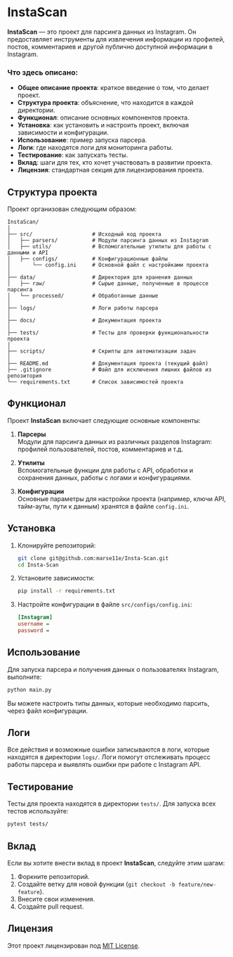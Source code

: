 # InstaScan

**InstaScan** — это проект для парсинга данных из Instagram. Он предоставляет инструменты для извлечения информации из профилей, постов, комментариев и другой публично доступной информации в Instagram.
### Что здесь описано:

- **Общее описание проекта**: краткое введение о том, что делает проект.
- **Структура проекта**: объяснение, что находится в каждой директории.
- **Функционал**: описание основных компонентов проекта.
- **Установка**: как установить и настроить проект, включая зависимости и конфигурации.
- **Использование**: пример запуска парсера.
- **Логи**: где находятся логи для мониторинга работы.
- **Тестирование**: как запускать тесты.
- **Вклад**: шаги для тех, кто хочет участвовать в развитии проекта.
- **Лицензия**: стандартная секция для лицензирования проекта.

## Структура проекта

Проект организован следующим образом:

```
InstaScan/
│
├── src/                   # Исходный код проекта
│   ├── parsers/           # Модули парсинга данных из Instagram
│   ├── utils/             # Вспомогательные утилиты для работы с данными и API
│   ├── configs/           # Конфигурационные файлы
│       └── config.ini     # Основной файл с настройками проекта
│
├── data/                  # Директория для хранения данных
│   ├── raw/               # Сырые данные, полученные в процессе парсинга
│   └── processed/         # Обработанные данные
│
├── logs/                  # Логи работы парсера
│
├── docs/                  # Документация проекта
│
├── tests/                 # Тесты для проверки функциональности проекта
│
├── scripts/               # Скрипты для автоматизации задач
│
├── README.md              # Документация проекта (текущий файл)
├── .gitignore             # Файл для исключения лишних файлов из репозитория
└── requirements.txt       # Список зависимостей проекта
```

## Функционал

Проект **InstaScan** включает следующие основные компоненты:

1. **Парсеры**  
   Модули для парсинга данных из различных разделов Instagram: профилей пользователей, постов, комментариев и т.д.

2. **Утилиты**  
   Вспомогательные функции для работы с API, обработки и сохранения данных, работы с логами и конфигурациями.

3. **Конфигурации**  
   Основные параметры для настройки проекта (например, ключи API, тайм-ауты, пути к данным) хранятся в файле `config.ini`.

## Установка

1. Клонируйте репозиторий:
   ```bash
   git clone git@github.com:marse11e/Insta-Scan.git
   cd Insta-Scan
   ```

2. Установите зависимости:
   ```bash
   pip install -r requirements.txt
   ```

3. Настройте конфигурации в файле `src/configs/config.ini`:
   ```ini
   [Instagram]
   username = 
   password = 
   ```

## Использование

Для запуска парсера и получения данных о пользователях Instagram, выполните:

```bash
python main.py
```

Вы можете настроить типы данных, которые необходимо парсить, через файл конфигурации.

## Логи

Все действия и возможные ошибки записываются в логи, которые находятся в директории `logs/`. Логи помогут отслеживать процесс работы парсера и выявлять ошибки при работе с Instagram API.

## Тестирование

Тесты для проекта находятся в директории `tests/`. Для запуска всех тестов используйте:

```bash
pytest tests/
```

## Вклад

Если вы хотите внести вклад в проект **InstaScan**, следуйте этим шагам:

1. Форкните репозиторий.
2. Создайте ветку для новой функции (`git checkout -b feature/new-feature`).
3. Внесите свои изменения.
4. Создайте pull request.

## Лицензия

Этот проект лицензирован под [MIT License](LICENSE).
